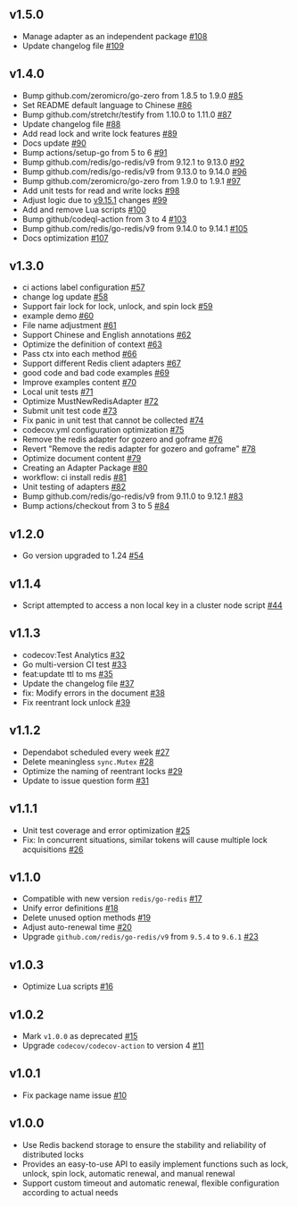 ## v1.5.0
- Manage adapter as an independent package [#108](https://github.com/jefferyjob/go-redislock/pull/108)
- Update changelog file [#109](https://github.com/jefferyjob/go-redislock/pull/109)

## v1.4.0
- Bump github.com/zeromicro/go-zero from 1.8.5 to 1.9.0 [#85](https://github.com/jefferyjob/go-redislock/pull/85)
- Set README default language to Chinese [#86](https://github.com/jefferyjob/go-redislock/pull/86)
- Bump github.com/stretchr/testify from 1.10.0 to 1.11.0 [#87](https://github.com/jefferyjob/go-redislock/pull/87)
- Update changelog file [#88](https://github.com/jefferyjob/go-redislock/pull/88)
- Add read lock and write lock features [#89](https://github.com/jefferyjob/go-redislock/pull/89)
- Docs update [#90](https://github.com/jefferyjob/go-redislock/pull/90)
- Bump actions/setup-go from 5 to 6 [#91](https://github.com/jefferyjob/go-redislock/pull/91)
- Bump github.com/redis/go-redis/v9 from 9.12.1 to 9.13.0 [#92](https://github.com/jefferyjob/go-redislock/pull/92)
- Bump github.com/redis/go-redis/v9 from 9.13.0 to 9.14.0 [#96](https://github.com/jefferyjob/go-redislock/pull/96)
- Bump github.com/zeromicro/go-zero from 1.9.0 to 1.9.1 [#97](https://github.com/jefferyjob/go-redislock/pull/97)
- Add unit tests for read and write locks [#98](https://github.com/jefferyjob/go-redislock/pull/98)
- Adjust logic due to [v9.15.1](https://github.com/redis/go-redis/releases/tag/v9.15.1) changes [#99](https://github.com/jefferyjob/go-redislock/pull/99)
- Add and remove Lua scripts [#100](https://github.com/jefferyjob/go-redislock/pull/100)
- Bump github/codeql-action from 3 to 4 [#103](https://github.com/jefferyjob/go-redislock/pull/103)
- Bump github.com/redis/go-redis/v9 from 9.14.0 to 9.14.1 [#105](https://github.com/jefferyjob/go-redislock/pull/105)
- Docs optimization [#107](https://github.com/jefferyjob/go-redislock/pull/107)


## v1.3.0
- ci actions label configuration [#57](https://github.com/jefferyjob/go-redislock/pull/57)
- change log update [#58](https://github.com/jefferyjob/go-redislock/pull/58)
- Support fair lock for lock, unlock, and spin lock [#59](https://github.com/jefferyjob/go-redislock/pull/59)
- example demo [#60](https://github.com/jefferyjob/go-redislock/pull/60)
- File name adjustment [#61](https://github.com/jefferyjob/go-redislock/pull/61)
- Support Chinese and English annotations [#62](https://github.com/jefferyjob/go-redislock/pull/62)
- Optimize the definition of context [#63](https://github.com/jefferyjob/go-redislock/pull/63)
- Pass ctx into each method [#66](https://github.com/jefferyjob/go-redislock/pull/66)
- Support different Redis client adapters [#67](https://github.com/jefferyjob/go-redislock/pull/67)
- good code and bad code examples [#69](https://github.com/jefferyjob/go-redislock/pull/69)
- Improve examples content [#70](https://github.com/jefferyjob/go-redislock/pull/70)
- Local unit tests [#71](https://github.com/jefferyjob/go-redislock/pull/71)
- Optimize MustNewRedisAdapter [#72](https://github.com/jefferyjob/go-redislock/pull/72)
- Submit unit test code [#73](https://github.com/jefferyjob/go-redislock/pull/73)
- Fix panic in unit test that cannot be collected [#74](https://github.com/jefferyjob/go-redislock/pull/74)
- codecov.yml configuration optimization [#75](https://github.com/jefferyjob/go-redislock/pull/75)
- Remove the redis adapter for gozero and goframe [#76](https://github.com/jefferyjob/go-redislock/pull/76)
- Revert "Remove the redis adapter for gozero and goframe" [#78](https://github.com/jefferyjob/go-redislock/pull/78)
- Optimize document content [#79](https://github.com/jefferyjob/go-redislock/pull/79)
- Creating an Adapter Package [#80](https://github.com/jefferyjob/go-redislock/pull/80)
- workflow: ci install redis [#81](https://github.com/jefferyjob/go-redislock/pull/81)
- Unit testing of adapters [#82](https://github.com/jefferyjob/go-redislock/pull/82)
- Bump github.com/redis/go-redis/v9 from 9.11.0 to 9.12.1 [#83](https://github.com/jefferyjob/go-redislock/pull/83)
- Bump actions/checkout from 3 to 5 [#84](https://github.com/jefferyjob/go-redislock/pull/84)

## v1.2.0
- Go version upgraded to 1.24 [#54](https://github.com/jefferyjob/go-redislock/pull/54)

## v1.1.4
- Script attempted to access a non local key in a cluster node script [#44](https://github.com/jefferyjob/go-redislock/pull/44)

## v1.1.3
- codecov:Test Analytics [#32](https://github.com/jefferyjob/go-redislock/pull/32)
- Go multi-version CI test [#33](https://github.com/jefferyjob/go-redislock/pull/33)
- feat:update ttl to ms  [#35](https://github.com/jefferyjob/go-redislock/pull/35)
- Update the changelog file [#37](https://github.com/jefferyjob/go-redislock/pull/37)
- fix: Modify errors in the document [#38](https://github.com/jefferyjob/go-redislock/pull/38)
- Fix reentrant lock unlock [#39](https://github.com/jefferyjob/go-redislock/pull/39)

## v1.1.2
- Dependabot scheduled every week [#27](https://github.com/jefferyjob/go-redislock/pull/27)
- Delete meaningless `sync.Mutex` [#28](https://github.com/jefferyjob/go-redislock/pull/28)
- Optimize the naming of reentrant locks [#29](https://github.com/jefferyjob/go-redislock/pull/29)
- Update to issue question form [#31](https://github.com/jefferyjob/go-redislock/pull/31)

## v1.1.1
- Unit test coverage and error optimization [#25](https://github.com/jefferyjob/go-redislock/pull/25)
- Fix: In concurrent situations, similar tokens will cause multiple lock acquisitions [#26](https://github.com/jefferyjob/go-redislock/pull/26)

## v1.1.0
- Compatible with new version `redis/go-redis` [#17](https://github.com/jefferyjob/go-redislock/pull/17)
- Unify error definitions [#18](https://github.com/jefferyjob/go-redislock/pull/18)
- Delete unused option methods [#19](https://github.com/jefferyjob/go-redislock/pull/19)
- Adjust auto-renewal time [#20](https://github.com/jefferyjob/go-redislock/pull/20)
- Upgrade `github.com/redis/go-redis/v9` from `9.5.4` to `9.6.1` [#23](https://github.com/jefferyjob/go-redislock/pull/23)

## v1.0.3
- Optimize Lua scripts [#16](https://github.com/jefferyjob/go-redislock/pull/16)

## v1.0.2
- Mark `v1.0.0` as deprecated [#15](https://github.com/jefferyjob/go-redislock/pull/15)
- Upgrade `codecov/codecov-action` to version 4 [#11](https://github.com/jefferyjob/go-redislock/pull/11)

## v1.0.1
- Fix package name issue [#10](https://github.com/jefferyjob/go-redislock/pull/10)

## v1.0.0
- Use Redis backend storage to ensure the stability and reliability of distributed locks
- Provides an easy-to-use API to easily implement functions such as lock, unlock, spin lock, automatic renewal, and manual renewal
- Support custom timeout and automatic renewal, flexible configuration according to actual needs